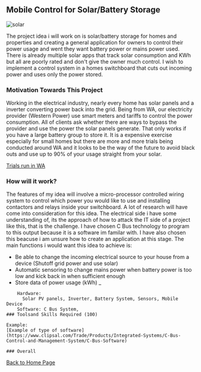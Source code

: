 ## Mobile Control for Solar/Battery Storage

![solar](https://user-images.githubusercontent.com/48243224/54472570-28ea7080-4805-11e9-96b2-b402f7b9bd82.jpg)

The project idea i will work on is solar/battery storage for homes and properties and creating a general application for owners to control their power usage and went they want battery power or mains power used. There is already multiple solar apps that track solar consumption and KWh but all are poorly rated and don't give the owner much control. I wish to implement a control system in a homes switchboard that cuts out incoming power and uses only the power stored. 

### Motivation Towards This Project

Working in the electrical industry, nearly every home has solar panels and a inverter converting power back into the grid. Being from WA, our electricity provider (Western Power) use smart meters and tariffs to control the power consumption. All of clients ask whether there are ways to bypass the provider and use the power the solar panels generate. That only works if you have a  large battery group to store it. It is a expensive exercise especially for small homes but there are more and more trials being conducted around WA and it looks to be the way of the future to avoid black outs and use up to 90% of your usage straight from your solar.

[Trials run in WA](https://westernpower.com.au/energy-solutions/projects-and-trials/stand-alone-power-systems-trial/)

### How will it work?

The features of my idea will involve a micro-processor controlled wiring system to control which power you would like to use and installing contactors and relays inside your switchboard. A lot of research will have come into consideration for this idea. The electrical side i have some understanding of, its the approach of how to attack the IT side of a project like this, that is the challenge. I have chosen C Bus technology to program to this output because it is a software im familar with. I have also chosen this beacuse i am unsure how to create an application at this stage. The main functions i would want this idea to achieve is:

- Be able to change the incoming electrical source to your house from a device (Shutoff grid power and use solar)
- Automatic sensoring to change mains power when battery power is too low and kick back in when sufficient enough
- Store data of power usage (kWh)
_

```
	Hardware:
      Solar PV panels, Inverter, Battery System, Sensors, Mobile Device
	Software: C Bus System,
### Toolsand Skills Required (100)

Example: 
[Example of type of software](https://www.clipsal.com/Trade/Products/Integrated-Systems/C-Bus-Control-and-Management-System/C-Bus-Software)

### Overall
``` 
[Back to Home Page](https://lightfoot610.github.io/MyProfile/)
